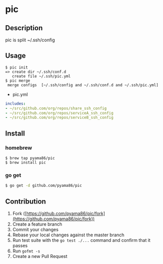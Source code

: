 # pic
## Description
pic is split ~/.ssh/config

## Usage
```
$ pic init
=> create dir ~/.ssh/conf.d
   create file ~/.ssh/pic.yml
$ pic merge
 merge configs  [~/.ssh/config and ~/.ssh/conf.d and ~/.ssh/pic.yml]
```

* pic.yml
```yaml
includes:
- ~/src/github.com/org/repos/share_ssh_config
- ~/src/github.com/org/repos/serviceA_ssh_config
- ~/src/github.com/org/repos/serviceB_ssh_config
```

## Install
### homebrew
```
$ brew tap pyama86/pic
$ brew install pic
```
### go get

```bash
$ go get -d github.com/pyama86/pic
```

## Contribution

1. Fork ([https://github.com/pyama86/pic/fork](https://github.com/pyama86/pic/fork))
1. Create a feature branch
1. Commit your changes
1. Rebase your local changes against the master branch
1. Run test suite with the `go test ./...` command and confirm that it passes
1. Run `gofmt -s`
1. Create a new Pull Request
